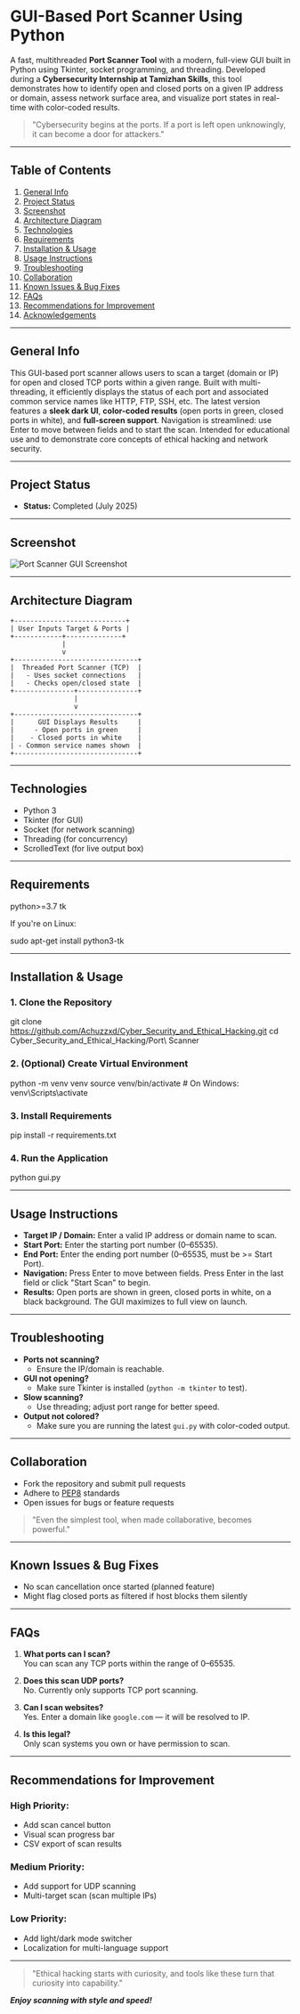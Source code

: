 # GUI-Based Port Scanner Using Python

A fast, multithreaded **Port Scanner Tool** with a modern, full-view GUI built in Python using Tkinter, socket programming, and threading. Developed during a **Cybersecurity Internship at Tamizhan Skills**, this tool demonstrates how to identify open and closed ports on a given IP address or domain, assess network surface area, and visualize port states in real-time with color-coded results.

> "Cybersecurity begins at the ports. If a port is left open unknowingly, it can become a door for attackers."

---

## Table of Contents

1. [General Info](#general-info)
2. [Project Status](#project-status)
3. [Screenshot](#screenshot)
4. [Architecture Diagram](#architecture-diagram)
5. [Technologies](#technologies)
6. [Requirements](#requirements)
7. [Installation & Usage](#installation--usage)
8. [Usage Instructions](#usage-instructions)
9. [Troubleshooting](#troubleshooting)
10. [Collaboration](#collaboration)
11. [Known Issues & Bug Fixes](#known-issues--bug-fixes)
12. [FAQs](#faqs)
13. [Recommendations for Improvement](#recommendations-for-improvement)
14. [Acknowledgements](#acknowledgements)

---

## General Info

This GUI-based port scanner allows users to scan a target (domain or IP) for open and closed TCP ports within a given range. Built with multi-threading, it efficiently displays the status of each port and associated common service names like HTTP, FTP, SSH, etc. The latest version features a **sleek dark UI**, **color-coded results** (open ports in green, closed ports in white), and **full-screen support**. Navigation is streamlined: use Enter to move between fields and to start the scan. Intended for educational use and to demonstrate core concepts of ethical hacking and network security.

---

## Project Status

* **Status:** Completed (July 2025)

---

## Screenshot

<!-- Add your screenshot here -->
![Port Scanner GUI Screenshot](Screenshot.png)

---

## Architecture Diagram

```
+----------------------------+
| User Inputs Target & Ports |
+------------+--------------+
             |
             v 
+-------------------------------+
|  Threaded Port Scanner (TCP)  |
|   - Uses socket connections   |
|   - Checks open/closed state  |
+---------------+---------------+
                |
                v
+-------------------------------+
|      GUI Displays Results     |
|     - Open ports in green     |
|    - Closed ports in white    |
| - Common service names shown  |
+-------------------------------+
```

---

## Technologies

* Python 3
* Tkinter (for GUI)
* Socket (for network scanning)
* Threading (for concurrency)
* ScrolledText (for live output box)

---

## Requirements

python>=3.7
tk


If you're on Linux:

sudo apt-get install python3-tk


---

## Installation & Usage

### 1. Clone the Repository

git clone https://github.com/Achuzzxd/Cyber_Security_and_Ethical_Hacking.git
cd Cyber_Security_and_Ethical_Hacking/Port\ Scanner


### 2. (Optional) Create Virtual Environment

python -m venv venv
source venv/bin/activate # On Windows: venv\Scripts\activate


### 3. Install Requirements

pip install -r requirements.txt


### 4. Run the Application

python gui.py


---

## Usage Instructions

- **Target IP / Domain:** Enter a valid IP address or domain name to scan.
- **Start Port:** Enter the starting port number (0–65535).
- **End Port:** Enter the ending port number (0–65535, must be >= Start Port).
- **Navigation:** Press Enter to move between fields. Press Enter in the last field or click "Start Scan" to begin.
- **Results:** Open ports are shown in green, closed ports in white, on a black background. The GUI maximizes to full view on launch.

---

## Troubleshooting

* **Ports not scanning?**
  * Ensure the IP/domain is reachable.
* **GUI not opening?**
  * Make sure Tkinter is installed (`python -m tkinter` to test).
* **Slow scanning?**
  * Use threading; adjust port range for better speed.
* **Output not colored?**
  * Make sure you are running the latest `gui.py` with color-coded output.

---

## Collaboration

* Fork the repository and submit pull requests
* Adhere to [PEP8](https://peps.python.org/pep-0008/) standards
* Open issues for bugs or feature requests

> "Even the simplest tool, when made collaborative, becomes powerful."

---

## Known Issues & Bug Fixes

* No scan cancellation once started (planned feature)
* Might flag closed ports as filtered if host blocks them silently

---

## FAQs

1. **What ports can I scan?**  
   You can scan any TCP ports within the range of 0–65535.

2. **Does this scan UDP ports?**  
   No. Currently only supports TCP port scanning.

3. **Can I scan websites?**  
   Yes. Enter a domain like `google.com` — it will be resolved to IP.

4. **Is this legal?**  
   Only scan systems you own or have permission to scan.

---

## Recommendations for Improvement

### High Priority:

* Add scan cancel button
* Visual scan progress bar
* CSV export of scan results

### Medium Priority:

* Add support for UDP scanning
* Multi-target scan (scan multiple IPs)

### Low Priority:

* Add light/dark mode switcher
* Localization for multi-language support

---

> "Ethical hacking starts with curiosity, and tools like these turn that curiosity into capability."

**_Enjoy scanning with style and speed!_**


